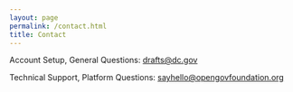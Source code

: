 ```yaml
---
layout: page
permalink: /contact.html
title: Contact
---
```


Account Setup, General Questions: [drafts@dc.gov](mailto:drafts@dc.gov)

Technical Support, Platform Questions: [sayhello@opengovfoundation.org](mailto:sayhello@opengovfoundation.org)
